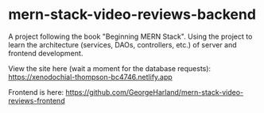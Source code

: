 # mern-stack-video-reviews-backend

A project following the book "Beginning MERN Stack".
Using the project to learn the architecture (services, DAOs, controllers, etc.) of server and frontend development.

View the site here (wait a moment for the database requests): https://xenodochial-thompson-bc4746.netlify.app

Frontend is here: https://github.com/GeorgeHarland/mern-stack-video-reviews-frontend
